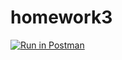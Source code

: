 # homework3

[![Run in Postman](https://run.pstmn.io/button.svg)](https://app.getpostman.com/run-collection/1d93a804672ac6f23f29?action=collection%2Fimport)
